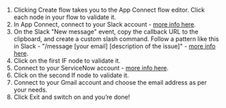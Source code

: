 1. Clicking Create flow takes you to the App Connect flow editor. Click each node in your flow to validate it. 
1. In App Connect, connect to your Slack account - [more info here](https://developer.ibm.com/integration/docs/app-connect/how-to-guides-for-apps/use-ibm-app-connect-slack/). 
1. On the Slack "New message" event, copy the callback URL to the clipboard, and create a custom slash command. Follow a pattern like this in Slack - "/message [your email] [description of the issue]" - [more info here](https://developer.ibm.com/integration/docs/app-connect/tutorials-for-ibm-app-connect/creating-event-driven-flow-can-use-slack-perform-action-another-application/). 
1. Click on the first IF node to validate it.
1. Connect to your ServiceNow account - [more info here](https://developer.ibm.com/integration/docs/app-connect/how-to-guides-for-apps/use-ibm-app-connect-servicenow/). 
1. Click on the second If node to validate it.
1. Connect to your Gmail account and choose the email address as per your needs.
1. Click Exit and switch on and you’re done!

